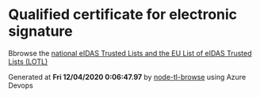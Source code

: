 # Qualified certificate for electronic signature 
 Bbrowse the [national eIDAS Trusted Lists and the EU List of eIDAS Trusted Lists (LOTL)](https://webgate.ec.europa.eu/tl-browser/#/) 
 
 
Generated at **Fri 12/04/2020  0:06:47.97** by [node-tl-browse](https://github.com/ymedlop/node-tl-browser) using Azure Devops 
